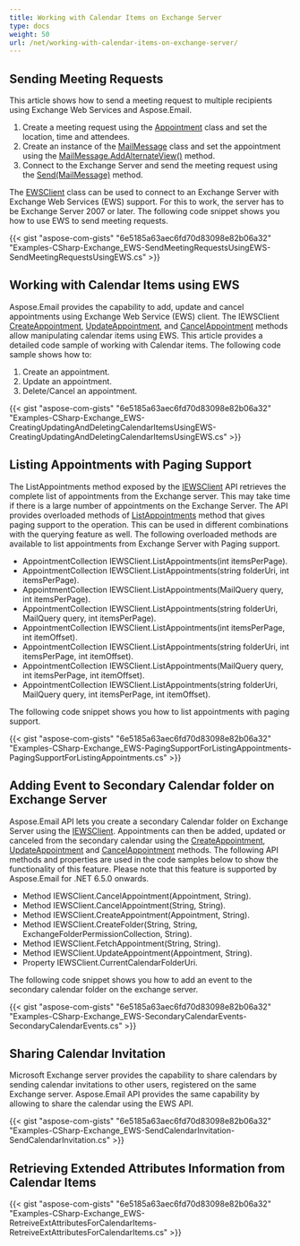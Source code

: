 ```yaml
---
title: Working with Calendar Items on Exchange Server
type: docs
weight: 50
url: /net/working-with-calendar-items-on-exchange-server/
---
```



## **Sending Meeting Requests**

This article shows how to send a meeting request to multiple recipients using Exchange Web Services and Aspose.Email.

1. Create a meeting request using the [Appointment](https://reference.aspose.com/email/net/aspose.email.calendar/appointment/) class and set the location, time and attendees.
1. Create an instance of the [MailMessage](https://reference.aspose.com/email/net/aspose.email/mailmessage/) class and set the appointment using the [MailMessage.AddAlternateView()](https://reference.aspose.com/email/net/aspose.email/mailmessage/addalternateview/#addalternateview) method.
1. Connect to the Exchange Server and send the meeting request using the [Send(MailMessage)](https://reference.aspose.com/email/net/aspose.email.clients.exchange.webservice/iewsclient/send/#send) method.

The [EWSClient](https://reference.aspose.com/email/net/aspose.email.clients.exchange.webservice/ewsclient/) class can be used to connect to an Exchange Server with Exchange Web Services (EWS) support. For this to work, the server has to be Exchange Server 2007 or later. The following code snippet shows you how to use EWS to send meeting requests.

{{< gist "aspose-com-gists" "6e5185a63aec6fd70d83098e82b06a32" "Examples-CSharp-Exchange_EWS-SendMeetingRequestsUsingEWS-SendMeetingRequestsUsingEWS.cs" >}}

## **Working with Calendar Items using EWS**

Aspose.Email provides the capability to add, update and cancel appointments using Exchange Web Service (EWS) client. The IEWSClient [CreateAppointment](https://reference.aspose.com/email/net/aspose.email.clients.exchange.webservice/iewsclient/createappointment/#createappointment/), [UpdateAppointment](https://reference.aspose.com/email/net/aspose.email.clients.exchange.webservice/iewsclient/updateappointment/#updateappointment/), and [CancelAppointment](https://reference.aspose.com/email/net/aspose.email.clients.exchange.webservice/iewsclient/cancelappointment/#cancelappointment/) methods allow manipulating calendar items using EWS. This article provides a detailed code sample of working with Calendar items. The following code sample shows how to:

1. Create an appointment.
1. Update an appointment.
1. Delete/Cancel an appointment.

{{< gist "aspose-com-gists" "6e5185a63aec6fd70d83098e82b06a32" "Examples-CSharp-Exchange_EWS-CreatingUpdatingAndDeletingCalendarItemsUsingEWS-CreatingUpdatingAndDeletingCalendarItemsUsingEWS.cs" >}}

## **Listing Appointments with Paging Support**

The ListAppointments method exposed by the [IEWSClient](https://reference.aspose.com/email/net/aspose.email.clients.exchange.webservice/iewsclient/) API retrieves the complete list of appointments from the Exchange server. This may take time if there is a large number of appointments on the Exchange Server. The API provides overloaded methods of [ListAppointments](https://reference.aspose.com/email/net/aspose.email.clients.exchange.webservice/iewsclient/listappointments/#listappointments/) method that gives paging support to the operation. This can be used in different combinations with the querying feature as well. The following overloaded methods are available to list appointments from Exchange Server with Paging support.

- AppointmentCollection IEWSClient.ListAppointments(int itemsPerPage).
- AppointmentCollection IEWSClient.ListAppointments(string folderUri, int itemsPerPage).
- AppointmentCollection IEWSClient.ListAppointments(MailQuery query, int itemsPerPage).
- AppointmentCollection IEWSClient.ListAppointments(string folderUri, MailQuery query, int itemsPerPage).
- AppointmentCollection IEWSClient.ListAppointments(int itemsPerPage, int itemOffset).
- AppointmentCollection IEWSClient.ListAppointments(string folderUri, int itemsPerPage, int itemOffset).
- AppointmentCollection IEWSClient.ListAppointments(MailQuery query, int itemsPerPage, int itemOffset).
- AppointmentCollection IEWSClient.ListAppointments(string folderUri, MailQuery query, int itemsPerPage, int itemOffset).

The following code snippet shows you how to list appointments with paging support.

{{< gist "aspose-com-gists" "6e5185a63aec6fd70d83098e82b06a32" "Examples-CSharp-Exchange_EWS-PagingSupportForListingAppointments-PagingSupportForListingAppointments.cs" >}}

## **Adding Event to Secondary Calendar folder on Exchange Server**

Aspose.Email API lets you create a secondary Calendar folder on Exchange Server using the [IEWSClient](https://reference.aspose.com/email/net/aspose.email.clients.exchange.webservice/iewsclient/). Appointments can then be added, updated or canceled from the secondary calendar using the [CreateAppointment](https://reference.aspose.com/email/net/aspose.email.clients.exchange.webservice/iewsclient/createappointment/#createappointment/), [UpdateAppointment](https://reference.aspose.com/email/net/aspose.email.clients.exchange.webservice/iewsclient/updateappointment/#updateappointment/) and [CancelAppointment](https://reference.aspose.com/email/net/aspose.email.clients.exchange.webservice/iewsclient/cancelappointment/#cancelappointment/) methods. The following API methods and properties are used in the code samples below to show the functionality of this feature. Please note that this feature is supported by Aspose.Email for .NET 6.5.0 onwards.

- Method IEWSClient.CancelAppointment(Appointment, String).
- Method IEWSClient.CancelAppointment(String, String).
- Method IEWSClient.CreateAppointment(Appointment, String).
- Method IEWSClient.CreateFolder(String, String, ExchangeFolderPermissionCollection, String).
- Method IEWSClient.FetchAppointment(String, String).
- Method IEWSClient.UpdateAppointment(Appointment, String).
- Property IEWSClient.CurrentCalendarFolderUri.

The following code snippet shows you how to add an event to the secondary calendar folder on the exchange server.

{{< gist "aspose-com-gists" "6e5185a63aec6fd70d83098e82b06a32" "Examples-CSharp-Exchange_EWS-SecondaryCalendarEvents-SecondaryCalendarEvents.cs" >}}

## **Sharing Calendar Invitation**

Microsoft Exchange server provides the capability to share calendars by sending calendar invitations to other users, registered on the same Exchange server. Aspose.Email API provides the same capability by allowing to share the calendar using the EWS API.

{{< gist "aspose-com-gists" "6e5185a63aec6fd70d83098e82b06a32" "Examples-CSharp-Exchange_EWS-SendCalendarInvitation-SendCalendarInvitation.cs" >}}

## **Retrieving Extended Attributes Information from Calendar Items**

{{< gist "aspose-com-gists" "6e5185a63aec6fd70d83098e82b06a32" "Examples-CSharp-Exchange_EWS-RetreiveExtAttributesForCalendarItems-RetreiveExtAttributesForCalendarItems.cs" >}}
